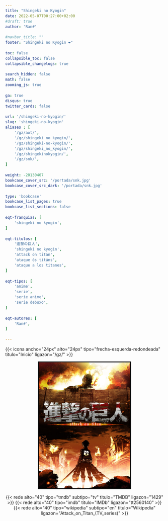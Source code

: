```yaml
---
title: "Shingeki no Kyogin"
date: 2022-05-07T00:27:00+02:00
#draft: true
author: 'Ran#'

#navbar_title: ""
footer: "Shingeki no Kyogin ❤️"

toc: false
collapsible_toc: false
collapsible_changelogs: true

search_hidden: false
math: false
zooming_js: true

ga: true
disqus: true
twitter_cards: false

url: '/shingeki-no-kyogin/'
slug: 'shingeki-no-kyogin'
aliases : [
    '/gz/aot/',
    '/gz/shingeki no kyogin/',
    '/gz/shingeki-no-kyogin/',
    '/gz/shingeki_no_kyogin/',
    '/gz/shingekinokyogin/',
    '/gz/snk/',
]

weight: -20130407
bookcase_cover_src: '/portada/snk.jpg'
bookcase_cover_src_dark: '/portada/snk.jpg'

type: 'bookcase'
bookcase_list_pages: true
bookcase_list_sections: false

eqt-franquias: [
    'shingeki no kyogin',
]

eqt-titulos: [
    '進撃の巨人',
    'shingeki no kyogin',
    'attack on titan',
    'ataque ós titáns',
    'ataque a los titanes',
]

eqt-tipos: [
    'anime',
    'serie',
    'serie anime',
    'serie debuxo',
]

eqt-autores: [
    'Ran#',
]

---
```


{{< icona ancho="24px" alto="24px" tipo="frecha-esquerda-redondeada" titulo="Inicio" ligazon="/gz/" >}}

<div style="text-align: center">
<img style="border: 3px solid currentColor" height=400 title="Shingeki no Kyogin" alt="Shingeki no Kyogin" src="/portada/snk.jpg">

{{< rede alto="40" tipo="tmdb" subtipo="tv" titulo="TMDB" ligazon="1429" >}}
{{< rede alto="40" tipo="imdb" titulo="IMDb" ligazon="tt2560140" >}}
{{< rede alto="40" tipo="wikipedia" subtipo="en" titulo="Wikipedia" ligazon="Attack_on_Titan_(TV_series)" >}}
</div>
